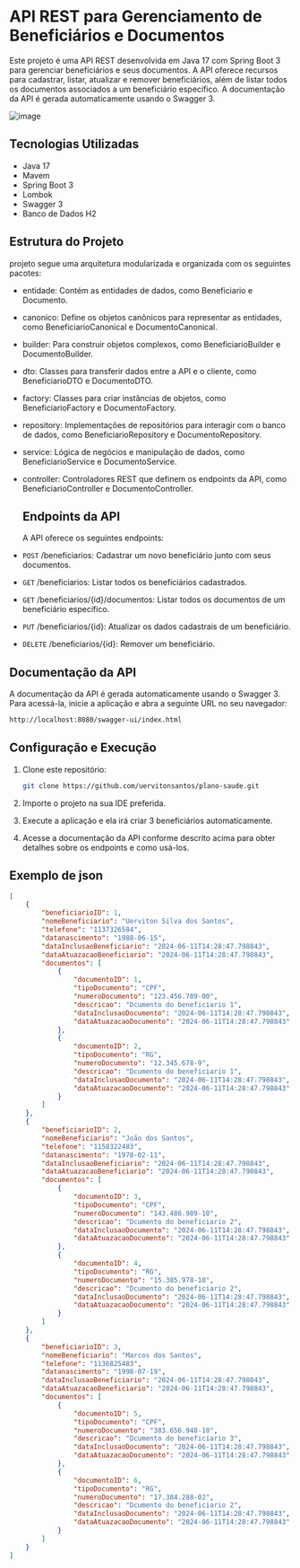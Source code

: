 # API REST para Gerenciamento de Beneficiários e Documentos

Este projeto é uma API REST desenvolvida em Java 17 com Spring Boot 3 para gerenciar beneficiários e seus documentos. 
A API oferece recursos para cadastrar, listar, atualizar e remover beneficiários, além de listar todos os documentos 
associados a um beneficiário específico. A documentação da API é gerada automaticamente usando o Swagger 3.

![image](https://github.com/uervitonsantos/plano-saude/assets/15036785/e41c8b4f-e05b-4974-8902-d2697d85ba93)


## Tecnologias Utilizadas

- Java 17
- Mavem
- Spring Boot 3
- Lombok
- Swagger 3
- Banco de Dados H2

 ## Estrutura do Projeto

  projeto segue uma arquitetura modularizada e organizada com os seguintes pacotes:

* entidade: Contém as entidades de dados, como Beneficiario e Documento.
* canonico: Define os objetos canônicos para representar as entidades, como BeneficiarioCanonical e DocumentoCanonical.
* builder: Para construir objetos complexos, como BeneficiarioBuilder e DocumentoBuilder.
* dto: Classes para transferir dados entre a API e o cliente, como BeneficiarioDTO e DocumentoDTO.
* factory: Classes para criar instâncias de objetos, como BeneficiarioFactory e DocumentoFactory.
* repository: Implementações de repositórios para interagir com o banco de dados, como BeneficiarioRepository e DocumentoRepository.
* service: Lógica de negócios e manipulação de dados, como BeneficiarioService e DocumentoService.
* controller: Controladores REST que definem os endpoints da API, como BeneficiarioController e DocumentoController.

  ## Endpoints da API

  A API oferece os seguintes endpoints:

* `POST` /beneficiarios: Cadastrar um novo beneficiário junto com seus documentos.
* `GET` /beneficiarios: Listar todos os beneficiários cadastrados.
* `GET` /beneficiarios/{id}/documentos: Listar todos os documentos de um beneficiário específico.
* `PUT` /beneficiarios/{id}: Atualizar os dados cadastrais de um beneficiário.
* `DELETE` /beneficiarios/{id}: Remover um beneficiário.

## Documentação da API

A documentação da API é gerada automaticamente usando o Swagger 3. Para acessá-la, inicie a aplicação e abra a seguinte URL no seu navegador:

 ```bash
http://localhost:8080/swagger-ui/index.html
 ```

## Configuração e Execução

1. Clone este repositório:
   ```bash
   git clone https://github.com/uervitonsantos/plano-saude.git
   ```
   
2. Importe o projeto na sua IDE preferida.

3. Execute a aplicação e ela irá criar 3 beneficiários automaticamente.

4. Acesse a documentação da API conforme descrito acima para obter detalhes sobre os endpoints e como usá-los.

## Exemplo de json

```json
[
    {
        "beneficiarioID": 1,
        "nomeBeneficiario": "Uerviton Silva dos Santos",
        "telefone": "1137326584",
        "datanascimento": "1988-06-15",
        "dataInclusaoBeneficiario": "2024-06-11T14:28:47.798843",
        "dataAtuazacaoBeneficiario": "2024-06-11T14:28:47.798843",
        "documentos": [
            {
                "documentoID": 1,
                "tipoDocumento": "CPF",
                "numeroDocumento": "123.456.789-00",
                "descricao": "Dcumento do beneficiario 1",
                "dataInclusaoDocumento": "2024-06-11T14:28:47.798843",
                "dataAtuazacaoDocumento": "2024-06-11T14:28:47.798843"
            },
            {
                "documentoID": 2,
                "tipoDocumento": "RG",
                "numeroDocumento": "12.345.678-9",
                "descricao": "Dcumento do beneficiario 1",
                "dataInclusaoDocumento": "2024-06-11T14:28:47.798843",
                "dataAtuazacaoDocumento": "2024-06-11T14:28:47.798843"
            }
        ]
    },
    {
        "beneficiarioID": 2,
        "nomeBeneficiario": "João dos Santos",
        "telefone": "1158322483",
        "datanascimento": "1978-02-11",
        "dataInclusaoBeneficiario": "2024-06-11T14:28:47.798843",
        "dataAtuazacaoBeneficiario": "2024-06-11T14:28:47.798843",
        "documentos": [
            {
                "documentoID": 3,
                "tipoDocumento": "CPF",
                "numeroDocumento": "143.486.989-10",
                "descricao": "Dcumento do beneficiario 2",
                "dataInclusaoDocumento": "2024-06-11T14:28:47.798843",
                "dataAtuazacaoDocumento": "2024-06-11T14:28:47.798843"
            },
            {
                "documentoID": 4,
                "tipoDocumento": "RG",
                "numeroDocumento": "15.385.978-10",
                "descricao": "Dcumento do beneficiario 2",
                "dataInclusaoDocumento": "2024-06-11T14:28:47.798843",
                "dataAtuazacaoDocumento": "2024-06-11T14:28:47.798843"
            }
        ]
    },
    {
        "beneficiarioID": 3,
        "nomeBeneficiario": "Marcos dos Santos",
        "telefone": "1136825483",
        "datanascimento": "1998-07-19",
        "dataInclusaoBeneficiario": "2024-06-11T14:28:47.798843",
        "dataAtuazacaoBeneficiario": "2024-06-11T14:28:47.798843",
        "documentos": [
            {
                "documentoID": 5,
                "tipoDocumento": "CPF",
                "numeroDocumento": "383.656.948-10",
                "descricao": "Dcumento do beneficiario 3",
                "dataInclusaoDocumento": "2024-06-11T14:28:47.798843",
                "dataAtuazacaoDocumento": "2024-06-11T14:28:47.798843"
            },
            {
                "documentoID": 6,
                "tipoDocumento": "RG",
                "numeroDocumento": "17.384.288-02",
                "descricao": "Dcumento do beneficiario 2",
                "dataInclusaoDocumento": "2024-06-11T14:28:47.798843",
                "dataAtuazacaoDocumento": "2024-06-11T14:28:47.798843"
            }
        ]
    }
]
```

